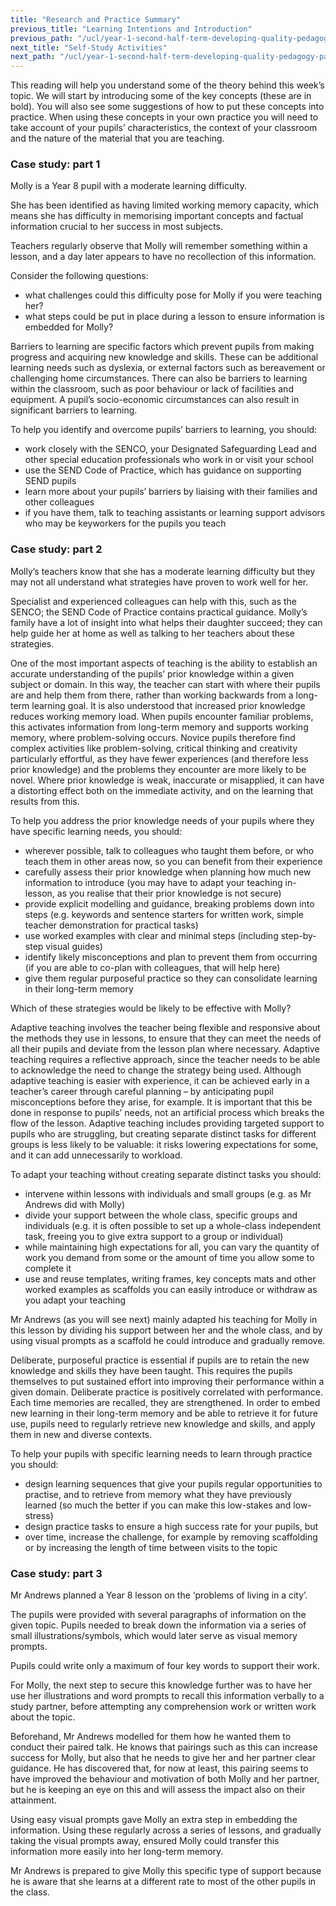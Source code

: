 ```yaml
---
title: "Research and Practice Summary"
previous_title: "Learning Intentions and Introduction"
previous_path: "/ucl/year-1-second-half-term-developing-quality-pedagogy-part-2/spring-week-1-ect-learning-intentions-and-introduction"
next_title: "Self-Study Activities"
next_path: "/ucl/year-1-second-half-term-developing-quality-pedagogy-part-2/spring-week-1-ect-self-study-activities"
---
```




This reading will help you understand some of the theory behind this week’s topic. We will start by introducing some of the key concepts (these are in bold). You will also see some suggestions of how to put these concepts into practice. When using these concepts in your own practice you will need to take account of your pupils’ characteristics, the context of your classroom and the nature of the material that you are teaching.



### Case study: part 1
Molly is a Year 8 pupil with a moderate learning difficulty. 

She has been identified as having limited working memory capacity, which means she has difficulty in memorising important concepts and factual information crucial to her success in most subjects. 

Teachers regularly observe that Molly will remember something within a lesson, and a day later appears to have no recollection of this information.

Consider the following questions: 

* what challenges could this difficulty pose for Molly if you were teaching her?
* what steps could be put in place during a lesson to ensure information is
  embedded for Molly?


Barriers to learning are specific factors which prevent pupils from making progress and acquiring new knowledge and skills. These can be additional learning needs such as dyslexia, or external factors such as bereavement or challenging home circumstances. There can also be barriers to learning within the classroom, such as poor behaviour or lack of facilities and equipment. A pupil’s socio-economic circumstances can also result in significant barriers to learning.

To help you identify and overcome pupils’ barriers to learning, you should:

- work closely with the SENCO, your Designated Safeguarding Lead and other special education professionals who work in or visit your school
- use the SEND Code of Practice, which has guidance on supporting SEND pupils
- learn more about your pupils’ barriers by liaising with their families and other colleagues
- if you have them, talk to teaching assistants or learning support advisors who may be keyworkers for the pupils you teach



### Case study: part 2
Molly’s teachers know that she has a moderate learning difficulty but they may not all understand what strategies have proven to work well for her. 

Specialist and experienced colleagues can help with this, such as the SENCO; the SEND Code of Practice contains practical guidance. Molly’s family have a lot of insight into what helps their daughter succeed; they can help guide her at home as well as talking to her teachers about these strategies.


One of the most important aspects of teaching is the ability to establish an accurate understanding of the pupils’ prior knowledge within a given subject or domain. In this way, the teacher can start with where their pupils are and help them from there, rather than working backwards from a long-term learning goal. It is also understood that increased prior knowledge reduces working memory load. When pupils encounter familiar problems, this activates information from long-term memory and supports working memory, where problem-solving occurs. Novice pupils therefore find complex activities like problem-solving, critical thinking and creativity particularly effortful, as they have fewer experiences (and therefore less prior knowledge) and the problems they encounter are more likely to be novel. Where prior knowledge is weak, inaccurate or misapplied, it can have a distorting effect both on the immediate activity, and on the learning that results from this.

To help you address the prior knowledge needs of your pupils where they have specific learning needs, you should:

- wherever possible, talk to colleagues who taught them before, or who teach them in other areas now, so you can benefit from their experience
- carefully assess their prior knowledge when planning how much new information to introduce (you may have to adapt your teaching in-lesson, as you realise that their prior knowledge is not secure)
- provide explicit modelling and guidance, breaking problems down into steps (e.g. keywords and sentence starters for written work, simple teacher demonstration for practical tasks)
- use worked examples with clear and minimal steps (including step-by-step visual guides)
- identify likely misconceptions and plan to prevent them from occurring (if you are able to co-plan with colleagues, that will help here)
- give them regular purposeful practice so they can consolidate learning in their long-term memory

Which of these strategies would be likely to be effective with Molly?

Adaptive teaching involves the teacher being flexible and responsive about the methods they use in lessons, to ensure that they can meet the needs of all their pupils and deviate from the lesson plan where necessary. Adaptive teaching requires a reflective approach, since the teacher needs to be able to acknowledge the need to change the strategy being used. Although adaptive teaching is easier with experience, it can be achieved early in a teacher’s career through careful planning – by anticipating pupil misconceptions before they arise, for example. It is important that this be done in response to pupils’ needs, not an artificial process which breaks the flow of the lesson. Adaptive teaching includes providing targeted support to pupils who are struggling, but creating separate distinct tasks for different groups is less likely to be valuable: it risks lowering expectations for some, and it can add unnecessarily to workload.

To adapt your teaching without creating separate distinct tasks you should:

- intervene within lessons with individuals and small groups (e.g. as Mr Andrews did with Molly)
- divide your support between the whole class, specific groups and individuals (e.g. it is often possible to set up a whole-class independent task, freeing you to give extra support to a group or individual)
- while maintaining high expectations for all, you can vary the quantity of work you demand from some or the amount of time you allow some to complete it
- use and reuse templates, writing frames, key concepts mats and other worked examples as scaffolds you can easily introduce or withdraw as you adapt your teaching

Mr Andrews (as you will see next) mainly adapted his teaching for Molly in this lesson by dividing his support between her and the whole class, and by using visual prompts as a scaffold he could introduce and gradually remove.

Deliberate, purposeful practice is essential if pupils are to retain the new knowledge and skills they have been taught. This requires the pupils themselves to put sustained effort into improving their performance within a given domain. Deliberate practice is positively correlated with performance. Each time memories are recalled, they are strengthened. In order to embed new learning in their long-term memory and be able to retrieve it for future use, pupils need to regularly retrieve new knowledge and skills, and apply them in new and diverse contexts.

To help your pupils with specific learning needs to learn through practice you should:

- design learning sequences that give your pupils regular opportunities to practise, and to retrieve from memory what they have previously learned (so much the better if you can make this low-stakes and low-stress)
- design practice tasks to ensure a high success rate for your pupils, but
- over time, increase the challenge, for example by removing scaffolding or by increasing the length of time between visits to the topic



### Case study: part 3
Mr Andrews planned a Year 8 lesson on the ‘problems of living in a city’. 

The pupils were provided with several paragraphs of information on the given topic. Pupils needed to break down the information via a series of small illustrations/symbols, which would later serve as visual memory prompts. 

Pupils could write only a maximum of four key words to support their work.

For Molly, the next step to secure this knowledge further was to have her
    use her illustrations and word prompts to recall this information verbally
    to a study partner, before attempting any comprehension work or written work
    about the topic. 

Beforehand, Mr Andrews modelled for them how he wanted them
    to conduct their paired talk. He knows that pairings such as this can
    increase success for Molly, but also that he needs to give her and her
    partner clear guidance. He has discovered that, for now at least, this
    pairing seems to have improved the behaviour and motivation of both Molly
    and her partner, but he is keeping an eye on this and will assess the impact
    also on their attainment.

Using easy visual prompts gave Molly an extra step in embedding the
    information. Using these regularly across a series of lessons, and gradually
    taking the visual prompts away, ensured Molly could transfer this
    information more easily into her long-term memory. 

Mr Andrews is prepared to
    give Molly this specific type of support because he is aware that she learns
    at a different rate to most of the other pupils in the class.

